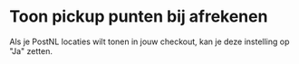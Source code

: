 # Toon pickup punten bij afrekenen

Als je PostNL locaties wilt tonen in jouw checkout, kan je deze instelling op
"Ja" zetten.

<MPImg src="/documentation/shopware/shopware-toon-pickup-punten-bij-afrekenen.svg" alt="Shopware toon pickup punten bij afrekenen" />
